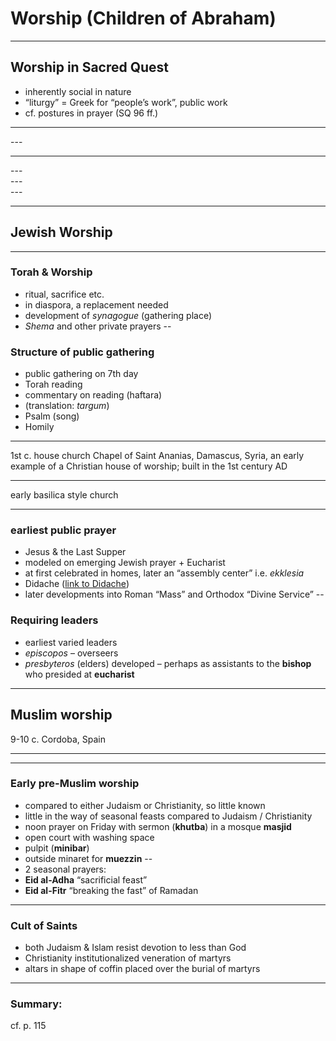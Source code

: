 # Worship (Children of Abraham)
---
## Worship in Sacred Quest
-   inherently social in nature
-   “liturgy” = Greek for “people’s work”, public work
-   cf. postures in prayer (SQ 96 ff.)

---


<section data-background="http://c8.alamy.com/comp/DW49JW/religious-jewish-young-man-putting-on-phylacteries-teffilin-at-morning-DW49JW.jpg" data-background-size="700px"> </section>
---


<section data-background="http://f.ptcdn.info/417/023/000/1410693186-DSCN7523-o.jpg" data-background-size="1000px"> </section>

---


<section data-background="http://doctrinesoffaith.com/wp-content/uploads/2016/09/christians_praying.jpg" data-background-size="1000px"> </section>
---


<section data-background="https://thumbs.dreamstime.com/z/christian-child-kneeling-praying-4485634.jpg" data-background-size="1000px"> </section>
---


<section data-background="https://i.ytimg.com/vi/W9kTd7q1zjE/maxresdefault.jpg" data-background-size="1000px"> </section>
---



<section data-background="http://media.web.britannica.com/eb-media/02/92802-004-860DE3FD.jpg" data-background-size="1000px"> </section>

---


<section data-background="https://s-media-cache-ak0.pinimg.com/originals/73/ca/78/73ca78acd5e01a79d63a2f5bcb7ccf3a.jpg" data-background-size="1000px"> </section>

## Jewish Worship
---
###  Torah & Worship
-   ritual, sacrifice etc.
-   in diaspora, a replacement needed
-   development of *synagogue* (gathering place)
-   *Shema* and other private prayers
--
###  Structure of public gathering
-   public gathering on 7th day
-   Torah reading
-   commentary on reading (haftara)
-   (translation: *targum*)
-   Psalm (song)
-   Homily
---

1st c. house church Chapel of Saint Ananias, Damascus, Syria, an early example of a Christian house of worship; built in the 1st century AD



<section data-background="https://upload.wikimedia.org/wikipedia/commons/2/20/Inside_of_Saint_Ananias.jpg" data-background-size="1000px"> </section>

---
early basilica style church

<section data-background="https://s-media-cache-ak0.pinimg.com/736x/0a/06/5f/0a065f0c7342896bc322b56cb27932b1.jpg" data-background-size="1000px"> </section>



---

###  earliest public prayer
-   Jesus & the Last Supper
-   modeled on emerging Jewish prayer + Eucharist
-   at first celebrated in homes, later an “assembly center” i.e. *ekklesia*
-   Didache ([link to Didache](http://www.earlychristianwritings.com/text/didache-roberts.html))
-   later developments into Roman “Mass” and Orthodox “Divine Service”
--
###  Requiring leaders
-   earliest varied leaders
-   *episcopos* – overseers
-   *presbyteros* (elders) developed – perhaps as assistants to the **bishop** who presided at **eucharist**
---
## Muslim worship
9-10 c. Cordoba, Spain

<section data-background="https://s3.amazonaws.com/classconnection/857/flashcards/6148857/jpg/below_columns_in_the_moorish_part-151656584810C9425B1.jpg" data-background-size="1000px"> </section>


---

<section data-background="http://farm4.static.flickr.com/3002/2771171376_8ca4062fbb.jpg?v=0" data-background-size="1000px"> </section>



---
###  Early pre-Muslim worship
-   compared to either Judaism or Christianity, so little known
-   little in the way of seasonal feasts compared to Judaism / Christianity
-   noon prayer on Friday with sermon (**khutba**) in a mosque **masjid**
-   open court with washing space
-   pulpit (**minibar**)
-   outside minaret for **muezzin**
--
-   2 seasonal prayers:
-   **Eid al-Adha** “sacrificial feast”
-   **Eid al-Fitr** “breaking the fast” of Ramadan
---
###  Cult of Saints
-   both Judaism & Islam resist devotion to less than God
-   Christianity institutionalized veneration of martyrs
-   altars in shape of coffin placed over the burial of martyrs
---
###  Summary:
cf. p. 115
